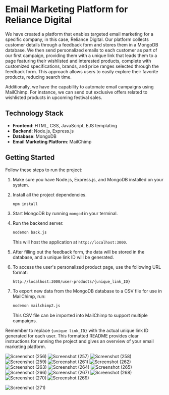 
# Email Marketing Platform for Reliance Digital

We have created a platform that enables targeted email marketing for a specific company, in this case, Reliance Digital. Our platform collects customer details through a feedback form and stores them in a MongoDB database. We then send personalized emails to each customer as part of our first campaign, providing them with a unique link that leads them to a page featuring their wishlisted and interested products, complete with customized specifications, brands, and price ranges selected through the feedback form. This approach allows users to easily explore their favorite products, reducing search time.

Additionally, we have the capability to automate email campaigns using MailChimp. For instance, we can send out exclusive offers related to wishlisted products in upcoming festival sales.

## Technology Stack

- **Frontend**: HTML, CSS, JavaScript, EJS templating
- **Backend**: Node.js, Express.js
- **Database**: MongoDB
- **Email Marketing Platform**: MailChimp

## Getting Started

Follow these steps to run the project:

1. Make sure you have Node.js, Express.js, and MongoDB installed on your system.

2. Install all the project dependencies.

   ```bash
   npm install
   ```

3. Start MongoDB by running `mongod` in your terminal.

4. Run the backend server.

   ```bash
   nodemon back.js
   ```

   This will host the application at `http://localhost:3000`.

5. After filling out the feedback form, the data will be stored in the database, and a unique link ID will be generated.

6. To access the user's personalized product page, use the following URL format:

   `http://localhost:3000/user-products/{unique_link_ID}`

7. To export new data from the MongoDB database to a CSV file for use in MailChimp, run:

   ```bash
   nodemon mailchimp2.js
   ```

   This CSV file can be imported into MailChimp to support multiple campaigns.



Remember to replace `{unique link_ID}` with the actual unique link ID generated for each user. This formatted README provides clear instructions for running the project and gives an overview of your email marketing platform.





![Screenshot (256)](https://github.com/Bhanu0301/Email-marketing/assets/106879319/b7075c15-5c4e-4e16-9201-c85643217eac)
![Screenshot (257)](https://github.com/Bhanu0301/Email-marketing/assets/106879319/fbb87b79-a3f1-479a-a3a2-e33e6867fdeb)
![Screenshot (258)](https://github.com/Bhanu0301/Email-marketing/assets/106879319/8c34cb5e-9ee8-486d-b65f-756d0578e58a)
![Screenshot (259)](https://github.com/Bhanu0301/Email-marketing/assets/106879319/3b3b54ca-0f1f-4638-a554-5bfc3ca40dbc)
![Screenshot (261)](https://github.com/Bhanu0301/Email-marketing/assets/106879319/e3561c86-12e0-4672-9fbd-c3bf918041df)
![Screenshot (262)](https://github.com/Bhanu0301/Email-marketing/assets/106879319/c55ef75a-863c-41ca-bc8b-0eb4a38b12a6)
![Screenshot (263)](https://github.com/Bhanu0301/Email-marketing/assets/106879319/5879eac5-88ea-4750-81e9-94928435b6dc)
![Screenshot (264)](https://github.com/Bhanu0301/Email-marketing/assets/106879319/c13359ff-af3e-446a-9b2a-30c1fe5573be)
![Screenshot (265)](https://github.com/Bhanu0301/Email-marketing/assets/106879319/e848cc32-89b4-4ce2-9762-e76a12e78f98)
![Screenshot (266)](https://github.com/Bhanu0301/Email-marketing/assets/106879319/dc693bc1-c3cf-4117-b23b-013f0444f78a)
![Screenshot (267)](https://github.com/Bhanu0301/Email-marketing/assets/106879319/a7ab79ea-7967-42f3-88da-bfe88272bab4)
![Screenshot (268)](https://github.com/Bhanu0301/Email-marketing/assets/106879319/3d5473a1-80c2-458d-8cc6-5e6bbdc9e690)
![Screenshot (270)](https://github.com/Bhanu0301/Email-marketing/assets/106879319/de356f84-7438-4e9f-b240-9f67497a31f4)
![Screenshot (269)](https://github.com/Bhanu0301/Email-marketing/assets/106879319/c02bb50d-452f-415c-8276-6f659e4087ec)










![Screenshot (271)](https://github.com/Bhanu0301/Email-marketing/assets/106879319/d8f85397-cf07-4b81-89e1-af9dc13171f8)

